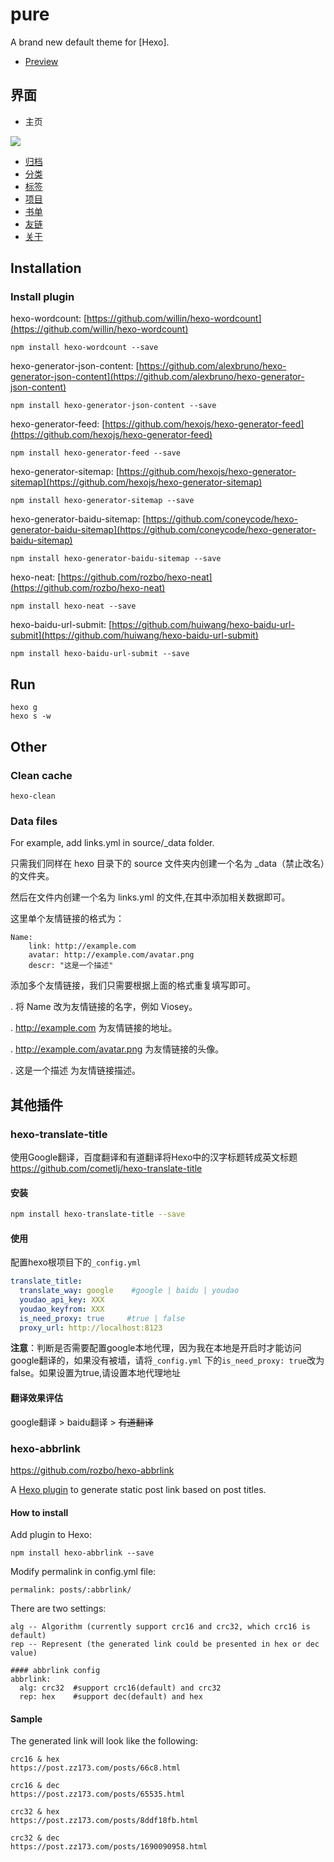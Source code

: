 # pure

A brand new default theme for [Hexo].

- [Preview](http://cofess.github.io/)

## 界面

- 主页

![](https://raw.githubusercontent.com/cofess/hexo-theme-pure/master/screenshot/pure.png)
- [归档](http://cofess.github.io/archives/)
- [分类](http://cofess.github.io/categories/)
- [标签](http://cofess.github.io/tags/)
- [项目](http://cofess.github.io/repository/)
- [书单](http://cofess.github.io/books/)
- [友链](http://cofess.github.io/links/)
- [关于](http://cofess.github.io/about/)

## Installation

### Install plugin
hexo-wordcount: [https://github.com/willin/hexo-wordcount](https://github.com/willin/hexo-wordcount)
```
npm install hexo-wordcount --save
```
hexo-generator-json-content: [https://github.com/alexbruno/hexo-generator-json-content](https://github.com/alexbruno/hexo-generator-json-content)
```
npm install hexo-generator-json-content --save
```
hexo-generator-feed: [https://github.com/hexojs/hexo-generator-feed](https://github.com/hexojs/hexo-generator-feed)
```
npm install hexo-generator-feed --save
```
hexo-generator-sitemap: [https://github.com/hexojs/hexo-generator-sitemap](https://github.com/hexojs/hexo-generator-sitemap)
```
npm install hexo-generator-sitemap --save
```
hexo-generator-baidu-sitemap: [https://github.com/coneycode/hexo-generator-baidu-sitemap](https://github.com/coneycode/hexo-generator-baidu-sitemap)
```
npm install hexo-generator-baidu-sitemap --save
```
hexo-neat: [https://github.com/rozbo/hexo-neat](https://github.com/rozbo/hexo-neat)
```
npm install hexo-neat --save
```
hexo-baidu-url-submit: [https://github.com/huiwang/hexo-baidu-url-submit](https://github.com/huiwang/hexo-baidu-url-submit)
```
npm install hexo-baidu-url-submit --save
```

## Run
```
hexo g
hexo s -w
```

## Other
### Clean cache
```
hexo-clean
```
### Data files
For example, add links.yml in source/_data folder.

只需我们同样在 hexo 目录下的 source 文件夹内创建一个名为 _data（禁止改名）的文件夹。

然后在文件内创建一个名为 links.yml 的文件,在其中添加相关数据即可。

这里单个友情链接的格式为：
```
Name:
    link: http://example.com
    avatar: http://example.com/avatar.png
    descr: "这是一个描述"
```
添加多个友情链接，我们只需要根据上面的格式重复填写即可。

. 将 Name 改为友情链接的名字，例如 Viosey。

. http://example.com 为友情链接的地址。

. http://example.com/avatar.png 为友情链接的头像。

. 这是一个描述 为友情链接描述。

## 其他插件
### hexo-translate-title
使用Google翻译，百度翻译和有道翻译将Hexo中的汉字标题转成英文标题
https://github.com/cometlj/hexo-translate-title

#### 安装
```bash
npm install hexo-translate-title --save
```
#### 使用
配置hexo根项目下的`_config.yml`

```yml
translate_title:
  translate_way: google    #google | baidu | youdao
  youdao_api_key: XXX
  youdao_keyfrom: XXX
  is_need_proxy: true     #true | false
  proxy_url: http://localhost:8123
```
**注意**：判断是否需要配置google本地代理，因为我在本地是开启时才能访问google翻译的，如果没有被墙，请将`_config.yml` 下的`is_need_proxy: true`改为false。如果设置为true,请设置本地代理地址

#### 翻译效果评估
google翻译 > baidu翻译 > ~~有道翻译~~


### hexo-abbrlink
https://github.com/rozbo/hexo-abbrlink

A [Hexo plugin](https://hexo.io/plugins/) to generate static post link based on post titles.

#### How to install

Add plugin to Hexo:

```
npm install hexo-abbrlink --save
```

Modify permalink in config.yml file:

```
permalink: posts/:abbrlink/
```

There are two settings:

```
alg -- Algorithm (currently support crc16 and crc32, which crc16 is default)
rep -- Represent (the generated link could be presented in hex or dec value)
```

```
#### abbrlink config
abbrlink:
  alg: crc32  #support crc16(default) and crc32
  rep: hex    #support dec(default) and hex
```

#### Sample

The generated link will look like the following:

```
crc16 & hex
https://post.zz173.com/posts/66c8.html

crc16 & dec
https://post.zz173.com/posts/65535.html
```

```
crc32 & hex
https://post.zz173.com/posts/8ddf18fb.html

crc32 & dec
https://post.zz173.com/posts/1690090958.html
```